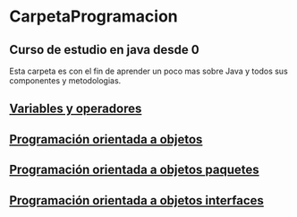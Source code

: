 # CarpetaProgramacion

## Curso de estudio en java desde 0

Esta carpeta es con el fin de aprender un poco mas sobre Java y todos sus componentes y metodologias.

## [Variables y operadores](./VariablesYOperadores)

## [Programación orientada a objetos](./Poo)

## [Programación orientada a objetos paquetes](./Paquetes)

## [Programación orientada a objetos interfaces](./PooInteraces)
